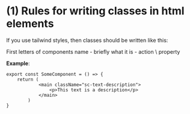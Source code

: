 # (1) Rules for writing classes in html elements

If you use tailwind styles, then classes should be written like this:

First letters of components name - briefly what it is - action \ property

<b>Example</b>:

```
export const SomeComponent = () => {
    return (
            <main className="sc-text-description">
                <p>This text is a description</p>
            </main>
        )
}

```
